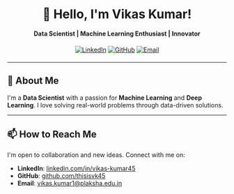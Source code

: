 <h1 align="center">👋 Hello, I'm Vikas Kumar!</h1>

<p align="center">
  <b>Data Scientist | Machine Learning Enthusiast | Innovator</b>
</p>

<p align="center" style="margin: 20px 0;">
  <a href="https://www.linkedin.com/in/vikas-kumar45/"><img src="https://img.shields.io/badge/LinkedIn-0A66C2?style=for-the-badge&logo=linkedin&logoColor=white" alt="LinkedIn"></a>
  <a href="https://github.com/thisisvk45"><img src="https://img.shields.io/badge/GitHub-181717?style=for-the-badge&logo=github&logoColor=white" alt="GitHub"></a>
  <a href="mailto:vikas.kumar1@plaksha.edu.in"><img src="https://img.shields.io/badge/Email-EA4335?style=for-the-badge&logo=gmail&logoColor=white" alt="Email"></a>
</p>

---

## 🚀 About Me

I'm a **Data Scientist** with a passion for **Machine Learning** and **Deep Learning**. I love solving real-world problems through data-driven solutions.

---



## 📫 How to Reach Me

I'm open to collaboration and new ideas. Connect with me on:

- **LinkedIn**: [linkedin.com/in/vikas-kumar45](https://www.linkedin.com/in/vikas-kumar45/)
- **GitHub**: [github.com/thisisvk45](https://github.com/thisisvk45)
- **Email**: vikas.kumar1@plaksha.edu.in
